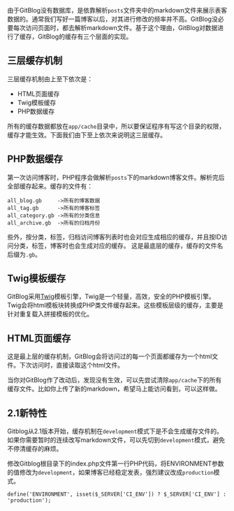 <!--
author: jockchou
date: 2015-07-25
title: GitBlog的缓存机制
tags: GitBlog
category: GitBlog
status: publish
summary: 由于GitBlog没有数据库，是依靠解析posts文件夹中的markdown文件来展示表客数据的。通常我们写好一篇博客以后，对其进行修改的频率并不高。GitBlog没必要每次访问页面时，都去解析markdown文件。基于这个理由，GitBlog对数据进行了缓存，GitBlog的缓存有三个层面的实现。
-->

由于GitBlog没有数据库，是依靠解析`posts`文件夹中的markdown文件来展示表客数据的。通常我们写好一篇博客以后，对其进行修改的频率并不高。GitBlog没必要每次访问页面时，都去解析markdown文件。基于这个理由，GitBlog对数据进行了缓存，GitBlog的缓存有三个层面的实现。

## 三层缓存机制 ##

三层缓存机制由上至下依次是：

- HTML页面缓存
- Twig模板缓存
- PHP数据缓存

所有的缓存数据都放在`app/cache`目录中，所以要保证程序有写这个目录的权限，缓存才能生效。下面我们由下至上依次来说明这三层缓存。

## PHP数据缓存 ##

第一次访问博客时，PHP程序会做解析`posts`下的markdown博客文件。解析完后全部缓存起来。缓存的文件有：

```
all_blog.gb		->所有的博客数据
all_tag.gb		->所有的博客标签
all_category.gb	->所有的分类信息
all_archive.gb	->所有的归档月份
```

些外，按分类，标签，归档访问博客列表时也会对应生成相应的缓存，并且按ID访问分类，标签，博客时也会生成对应的缓存。 这是最底层的缓存，缓存的文件名后缀为`.gb`。


## Twig模板缓存 ##

GitBlog采用[Twig](http://twig.sensiolabs.org/)模板引擎，Twig是一个轻量，高效，安全的PHP模板引擎。Twig会将html模板块转换成PHP类文件缓存起来。这些模板层级的缓存，主要是针对重复载入拼接模板的优化。

## HTML页面缓存 ##

这是最上层的缓存机制，GitBlog会将访问过的每一个页面都缓存为一个html文件。下次访问时，直接读取这个html文件。

当你对GitBlog作了改动后，发现没有生效，可以先尝试清除`app/cache`下的所有缓存文件。比如你上传了新的markdown，希望马上能访问看到，可以这样做。


## 2.1新特性 ##
Gitblog从2.1版本开始，缓存机制在`development`模式下是不会生成缓存文件的。如果你需要暂时的连续改写markdown文件，可以先切到`development`模式，避免不停清缓存的麻烦。

修改Gitblog根目录下的index.php文件第一行PHP代码，将ENVIRONMENT参数的值修改为`development`，如果博客已经稳定发表，强烈建议改成`production`模式。

```
define('ENVIRONMENT', isset($_SERVER['CI_ENV']) ? $_SERVER['CI_ENV'] : 'production');
```










